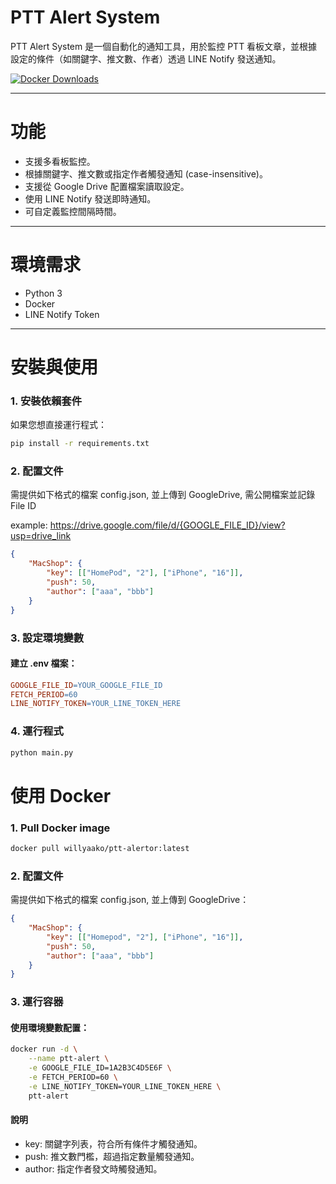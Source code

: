 # PTT Alert System
PTT Alert System 是一個自動化的通知工具，用於監控 PTT 看板文章，並根據設定的條件（如關鍵字、推文數、作者）透過 LINE Notify 發送通知。

 [![Docker Downloads][Docker-Image]][Docker-Url]

[Docker-Image]: https://img.shields.io/docker/pulls/willyaako/ptt-alertor
[Docker-Url]: https://hub.docker.com/r/willyaako/ptt-alertor

***
# 功能
- 支援多看板監控。
- 根據關鍵字、推文數或指定作者觸發通知 (case-insensitive)。
- 支援從 Google Drive 配置檔案讀取設定。
- 使用 LINE Notify 發送即時通知。
- 可自定義監控間隔時間。
***
# 環境需求
- Python 3
- Docker
- LINE Notify Token
***
# 安裝與使用

### 1. 安裝依賴套件

如果您想直接運行程式：

```sh
pip install -r requirements.txt
```
### 2. 配置文件
需提供如下格式的檔案 config.json, 並上傳到 GoogleDrive, 需公開檔案並記錄 File ID

example: 
https://drive.google.com/file/d/{GOOGLE_FILE_ID}/view?usp=drive_link

```json
{
    "MacShop": {
        "key": [["HomePod", "2"], ["iPhone", "16"]],
        "push": 50,
        "author": ["aaa", "bbb"]
    }
}
```

### 3. 設定環境變數

#### 建立 .env 檔案：

```makefile
GOOGLE_FILE_ID=YOUR_GOOGLE_FILE_ID
FETCH_PERIOD=60
LINE_NOTIFY_TOKEN=YOUR_LINE_TOKEN_HERE
```

### 4. 運行程式

```bash
python main.py
```


# 使用 Docker
### 1. Pull Docker image

```sh
docker pull willyaako/ptt-alertor:latest
```
### 2. 配置文件
需提供如下格式的檔案 config.json, 並上傳到 GoogleDrive：

```json
{
    "MacShop": {
        "key": [["Homepod", "2"], ["iPhone", "16"]],
        "push": 50,
        "author": ["aaa", "bbb"]
    }
}
```

### 3. 運行容器
#### 使用環境變數配置：

```sh
docker run -d \
    --name ptt-alert \
    -e GOOGLE_FILE_ID=1A2B3C4D5E6F \
    -e FETCH_PERIOD=60 \
    -e LINE_NOTIFY_TOKEN=YOUR_LINE_TOKEN_HERE \
    ptt-alert
```




#### 說明
- key: 關鍵字列表，符合所有條件才觸發通知。
- push: 推文數門檻，超過指定數量觸發通知。
- author: 指定作者發文時觸發通知。
